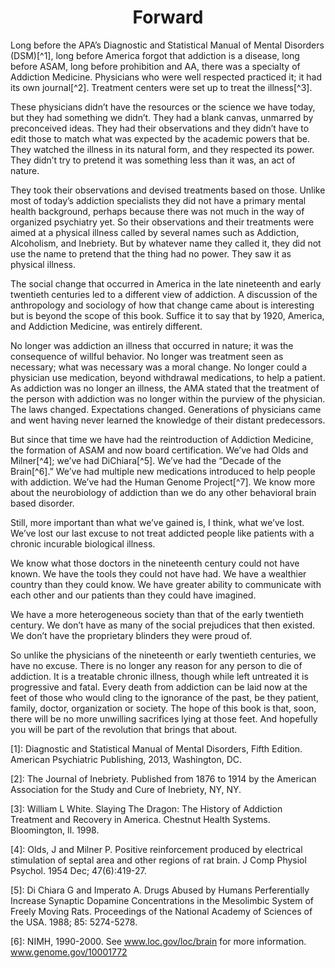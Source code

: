 <center><h1>Forward</h1></center>

Long before the APA’s Diagnostic and Statistical Manual of Mental Disorders (DSM)[^1], long before America forgot that addiction is a disease, long before ASAM, long before prohibition and AA, there was a specialty of Addiction Medicine. Physicians who were well respected practiced it; it had its own journal[^2]. Treatment centers were set up to treat the illness[^3].

These physicians didn’t have the resources or the science we have today, but they had something we didn’t. They had a blank canvas, unmarred by preconceived ideas. They had their observations and they didn’t have to edit those to match what was expected by the academic powers that be. They watched the illness in its natural form, and they respected its power. They didn’t try to pretend it was something less than it was, an act of nature.

They took their observations and devised treatments based on those. Unlike most of today’s addiction specialists they did not have a primary mental health background, perhaps because there was not much in the way of organized psychiatry yet. So their observations and their treatments were aimed at a physical illness called by several names such as Addiction, Alcoholism, and Inebriety. But by whatever name they called it, they did not use the name to pretend that the thing had no power. They saw it as physical illness.

The social change that occurred in America in the late nineteenth and early twentieth centuries led to a different view of addiction. A discussion of the anthropology and sociology of how that change came about is interesting but is beyond the scope of this book. Suffice it to say that by 1920, America, and Addiction Medicine, was entirely different.

No longer was addiction an illness that occurred in nature; it was the consequence of willful behavior. No longer was treatment seen as necessary; what was necessary was a moral change. No longer could a physician use medication, beyond withdrawal medications, to help a patient. As addiction was no longer an illness, the AMA stated that the treatment of the person with addiction was no longer within the purview of the physician. The laws changed. Expectations changed. Generations of physicians came and went having never learned the knowledge of their distant predecessors.

But since that time we have had the reintroduction of Addiction Medicine, the formation of ASAM and now board certification. We’ve had Olds and Milner[^4]; we’ve had DiChiara[^5]. We’ve had the “Decade of the Brain[^6].” We’ve had multiple new medications introduced to help people with addiction. We’ve had the Human Genome Project[^7]. We know more about the neurobiology of addiction than we do any other behavioral brain based disorder.

Still, more important than what we’ve gained is, I think, what we’ve lost. We’ve lost our last excuse to not treat addicted people like patients with a chronic incurable biological illness.

We know what those doctors in the nineteenth century could not have known. We have the tools they could not have had. We have a wealthier country than they could know. We have greater ability to communicate with each other and our patients than they could have imagined.

We have a more heterogeneous society than that of the early twentieth century. We don’t have as many of the social prejudices that then existed. We don’t have the proprietary blinders they were proud of.

So unlike the physicians of the nineteenth or early twentieth centuries, we have no excuse. There is no longer any reason for any person to die of addiction. It is a treatable chronic illness, though while left untreated it is progressive and fatal. Every death from addiction can be laid now at the feet of those who would cling to the ignorance of the past, be they patient, family, doctor, organization or society. The hope of this book is that, soon, there will be no more unwilling sacrifices lying at those feet. And hopefully you will be part of the revolution that brings that about.

[1]: Diagnostic and Statistical Manual of Mental Disorders, Fifth Edition. American Psychiatric Publishing, 2013, Washington, DC.

[2]: The Journal of Inebriety. Published from 1876 to 1914 by the American Association for the Study and Cure of Inebriety, NY, NY.

[3]: William L White. Slaying The Dragon: The History of Addiction Treatment and Recovery in America. Chestnut Health Systems. Bloomington, Il. 1998.

[4]: Olds, J and Milner P. Positive reinforcement produced by electrical stimulation of septal area and other regions of rat brain. J Comp Physiol Psychol. 1954 Dec; 47(6):419-27.

[5]: Di Chiara G and Imperato A. Drugs Abused by Humans Perferentially Increase Synaptic Dopamine Concentrations in the Mesolimbic System of Freely Moving Rats. Proceedings of the National Academy of Sciences of the USA. 1988; 85: 5274-5278.

[6]: NIMH, 1990-2000. See www.loc.gov/loc/brain for more information.
www.genome.gov/10001772
